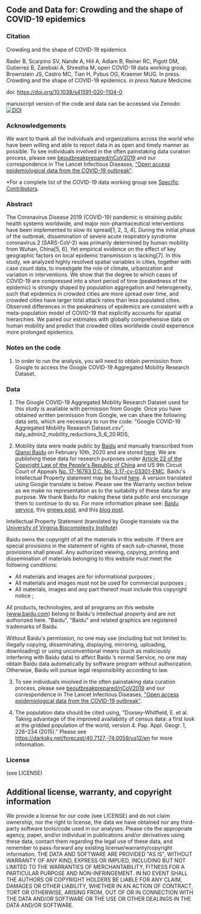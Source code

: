 ## Code and Data for: Crowding and the shape of COVID-19 epidemics

### Citation
Crowding and the shape of COVID-19 epidemics

Rader B, Scarpino SV, Nande A, Hill A, Adlam B, Reiner RC, Pigott DM, Gutierrez B, Zarebski A, Shrestha M,
open COVID-19 data working group, Brownstein JS, Castro MC, Tian H, Pybus OG, Kraemer MUG. In press.
Crowding and the shape of COVID-19 epidemics. _in press_ Nature Medicine. 

doi: https://doi.org/10.1038/s41591-020-1104-0

manuscript version of the code and data can be accessed via Zenodo:  [![DOI](https://zenodo.org/badge/299311245.svg)](https://zenodo.org/badge/latestdoi/299311245)

### Acknowledgements
We want to thank all the individuals and organizations across the world who have been willing and able to report data in as open and timely manner as possible. To see individuals involved in the often painstaking data curation process, please see [beoutbreakprepared/nCoV2019](https://github.com/beoutbreakprepared/nCoV2019) and our correspondence in The Lancet Infectious Diseases, ["Open access epidemiological data from the COVID-19 outbreak"](https://www.thelancet.com/journals/laninf/article/PIIS1473-3099(20)30119-5/fulltext).

*For a complete list of the COVID-19 data working group see [Specific Contributors](https://github.com/beoutbreakprepared/nCoV2019).

### Abstract
The Coronavirus Disease 2019 (COVID-19) pandemic is straining public health systems worldwide, and major non-pharmaceutical interventions have been implemented to slow its spread[1, 2, 3, 4]. During the initial phase of the outbreak, dissemination of severe acute respiratory syndrome coronavirus 2 (SARS-CoV-2) was primarily determined by human mobility from Wuhan, China[5, 6]. Yet empirical evidence on the effect of key geographic factors on local epidemic transmission is lacking[7]. In this study, we analyzed highly resolved spatial variables in cities, together with case count data, to investigate the role of climate, urbanization and variation in interventions. We show that the degree to which cases of COVID-19 are compressed into a short period of time (peakedness of the epidemic) is strongly shaped by population aggregation and heterogeneity, such that epidemics in crowded cities are more spread over time, and crowded cities have larger total attack rates than less populated cities. Observed differences in the peakedness of epidemics are consistent with a meta-population model of COVID-19 that explicitly accounts for spatial hierarchies. We paired our estimates with globally comprehensive data on human mobility and predict that crowded cities worldwide could experience more prolonged epidemics.

### Notes on the code
1. In order to run the analysis, you will need to obtain permission from Google to access the Google COVID-19 Aggregated Mobility Research Dataset.

### Data
1. The Google COVID-19 Aggregated Mobility Research Dataset used for this study is available with permission from Google. Once you have obtained written permission from Google, we can share the following data sets, which are necessary to run the code: "Google COVID-19 Aggregated Mobility Research Dataset.csv", italy_admin2_mobility_reductions_5_6_20.RDS, 

2. Mobility data were made public by [Baidu](https://www.baidu.com/) and manually transcribed from [Qianxi Baidu](https://qianxi.baidu.com/) on February 10th, 2020 and are stored [here](https://docs.google.com/spreadsheets/d/1ov7Z2IjEPRB41rmRe4oTF1nI6L3EB9_Bn64AJIkOX6g/edit#gid=0). We are publishing these data for research purposes under [Article 22 of the Copyright Law of the People's Republic of China](https://wipolex.wipo.int/en/text/466268) and US 9th Circuit Court of Appeals [No. 17-16783 D.C. No. 3:17-cv-03301-EMC](http://cdn.ca9.uscourts.gov/datastore/opinions/2019/09/09/17-16783.pdf).  Baidu's Intellectual Property statement may be found [here](https://www.baidu.com/duty/copyright.html). A version translated using Google translate is below.  Please see the Warranty section below as we make no representation as to the suitability of these data for any purpose.  We thank Baidu for making these data public and encourage them to continue to do so.  For more information please see: [Baidu service](https://qianxi.baidu.com/), this [gnews post](https://gnews.org/91700/), and this [blog post](https://zhuanlan.zhihu.com/p/104119625). 

Intellectual Property Statement (translated by Google translate via the [University of Virginia Biocomplexity Institute](https://dataverse.lib.virginia.edu/dataset.xhtml?persistentId=doi:10.18130/V3/YQLJ5W)) 

Baidu owns the copyright of all the materials in this website. If there are special provisions in the statement of rights of each sub-channel, those provisions shall prevail. Any authorized viewing, copying, printing and dissemination of materials belonging to this website must meet the following conditions:

* All materials and images are for informational purposes ;
* All materials and images must not be used for commercial purposes ;
* All materials, images and any part thereof must include this copyright notice ;

All products, technologies, and all programs on this website (www.baidu.com) belong to Baidu's intellectual property and are not authorized here. "Baidu", "Baidu" and related graphics are registered trademarks of Baidu.

Without Baidu's permission, no one may use (including but not limited to: illegally copying, disseminating, displaying, mirroring, uploading, downloading) or using unconventional means (such as maliciously interfering with Baidu data) to affect Baidu ’s normal Service, no one may obtain Baidu data automatically by software program without authorization. Otherwise, Baidu will pursue legal responsibility according to law.

3.   To see individuals involved in the often painstaking data curation process, please see [beoutbreakprepared/nCoV2019](https://github.com/beoutbreakprepared/nCoV2019) and our correspondence in The Lancet Infectious Diseases, ["Open access epidemiological data from the COVID-19 outbreak"](https://www.thelancet.com/journals/laninf/article/PIIS1473-3099(20)30119-5/fulltext).

4. The population data should be cited using, "Doxsey-Whitfield, E. et al. Taking advantage of the improved availability of census data: a first look at the gridded population of the world, version 4. Pap. Appl. Geogr. 1, 226–234 (2015)." Please see https://darksky.net/forecast/40.7127,-74.0059/us12/en for more information.

### License
(see LICENSE)

## Additional license, warranty, and copyright information
We provide a license for our code (see LICENSE) and do not claim ownership, nor the right to license, the data we have obtained nor any third-party software tools/code used in our analyses.  Please cite the appropriate agency, paper, and/or individual in publications and/or derivatives using these data, contact them regarding the legal use of these data, and remember to pass-forward any existing license/warranty/copyright information.  THE DATA AND SOFTWARE ARE PROVIDED "AS IS", WITHOUT WARRANTY OF ANY KIND, EXPRESS OR IMPLIED, INCLUDING BUT NOT LIMITED TO THE WARRANTIES OF MERCHANTABILITY, FITNESS FOR A PARTICULAR PURPOSE AND NON-INFRINGEMENT. IN NO EVENT SHALL THE AUTHORS OR COPYRIGHT HOLDERS BE LIABLE FOR ANY CLAIM, DAMAGES OR OTHER LIABILITY, WHETHER IN AN ACTION OF CONTRACT, TORT OR OTHERWISE, ARISING FROM, OUT OF OR IN CONNECTION WITH THE DATA AND/OR SOFTWARE OR THE USE OR OTHER DEALINGS IN THE DATA AND/OR SOFTWARE.